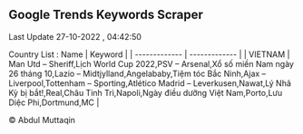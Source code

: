 

## Google Trends Keywords Scraper 
 
Last Update 27-10-2022 , 04:42:50

Country List :
 Name  | Keyword |
| ------------- | ------------- |
| VIETNAM | Man Utd – Sheriff,Lịch World Cup 2022,PSV – Arsenal,Xổ số miền Nam ngày 26 tháng 10,Lazio – Midtjylland,Angelababy,Tiệm tóc Bắc Ninh,Ajax – Liverpool,Tottenham – Sporting,Atlético Madrid – Leverkusen,Nawat,Lý Nhã Kỳ bị bắt!,Real,Châu Tinh Trì,Napoli,Ngày điều dưỡng Việt Nam,Porto,Lưu Diệc Phi,Dortmund,MC |



© Abdul Muttaqin 
